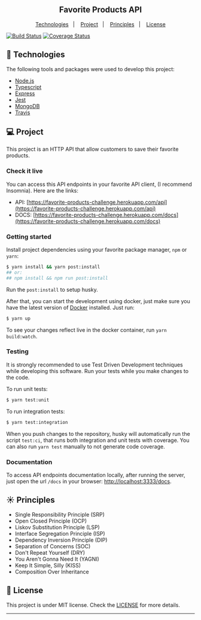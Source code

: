 <h2 align="center">
  Favorite Products API
</h2>

<p align="center">
  <a href="#rocket-technologies">Technologies</a>&nbsp;&nbsp;&nbsp;|&nbsp;&nbsp;&nbsp;
  <a href="#-project">Project</a>&nbsp;&nbsp;&nbsp;|&nbsp;&nbsp;&nbsp;
  <a href="#-principles">Principles</a>&nbsp;&nbsp;&nbsp;|&nbsp;&nbsp;&nbsp;
  <a href="#memo-license">License</a>
</p>

[![Build Status](https://travis-ci.com/bruno-lombardi/luiza-labs-challenge.svg?branch=master)](https://travis-ci.com/bruno-lombardi/luiza-labs-challenge)
[![Coverage Status](https://coveralls.io/repos/github/bruno-lombardi/luiza-labs-challenge/badge.svg?branch=master)](https://coveralls.io/github/bruno-lombardi/luiza-labs-challenge?branch=master)

## :rocket: Technologies

The following tools and packages were used to develop this project:

- [Node.js](https://nodejs.org/en)
- [Typescript](https://www.typescriptlang.org)
- [Express](https://expressjs.com)
- [Jest](https://jestjs.io)
- [MongoDB](https://www.mongodb.com)
- [Travis](https://travis-ci.org)

## 💻 Project

This project is an HTTP API that allow customers to save their favorite products.

### Check it live
You can access this API endpoints in your favorite API client, (I recommend Insomnia). Here are the links:

- API: [https://favorite-products-challenge.herokuapp.com/api](https://favorite-products-challenge.herokuapp.com/api)
- DOCS: [https://favorite-products-challenge.herokuapp.com/docs](https://favorite-products-challenge.herokuapp.com/docs)

### Getting started

Install project dependencies using your favorite package manager, `npm` or `yarn`:

```sh
$ yarn install && yarn post:install
## or:
## npm install && npm run post:install
```

Run the `post:install` to setup husky.

After that, you can start the development using docker, just make sure you have the latest version of [Docker](https://www.docker.com/products/docker-desktop) installed. Just run:

```sh
$ yarn up
```

To see your changes reflect live in the docker container, run `yarn build:watch`.

### Testing

It is strongly recommended to use Test Driven Development techniques while developing this software. Run your tests while you make changes to the code.

To run unit tests:

```sh
$ yarn test:unit
```

To run integration tests:

```sh
$ yarn test:integration
```

When you push changes to the repository, husky will automatically run the script `test:ci`, that runs both integration and unit tests with coverage.
You can also run `yarn test` manually to not generate code coverage.

### Documentation

To access API endpoints documentation locally, after running the server, just open the url `/docs` in your browser: [http://localhost:3333/docs](http://localhost:3333/docs).

## ☀️ Principles

- Single Responsibility Principle (SRP)
- Open Closed Principle (OCP)
- Liskov Substitution Principle (LSP)
- Interface Segregation Principle (ISP)
- Dependency Inversion Principle (DIP)
- Separation of Concerns (SOC)
- Don't Repeat Yourself (DRY)
- You Aren't Gonna Need It (YAGNI)
- Keep It Simple, Silly (KISS)
- Composition Over Inheritance

## :memo: License

This project is under MIT license. Check the [LICENSE](LICENSE.md) for more details.

---
